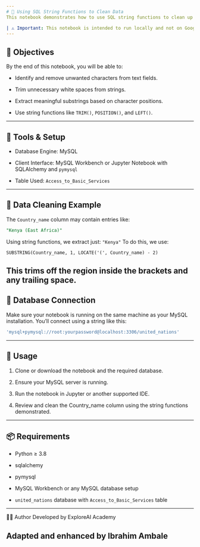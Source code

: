 ```yaml
---
# 🧹 Using SQL String Functions to Clean Data
This notebook demonstrates how to use SQL string functions to clean up and standardize text data in a relational database — specifically focusing on entries in the `Country_name` column of the `Access_to_Basic_Services` table in the `united_nations` MySQL database.

| ⚠️ Important: This notebook is intended to run locally and not on Google Colab, as it requires a connection to a local MySQL database.
---
```

## 🎯 Objectives
By the end of this notebook, you will be able to:

  - Identify and remove unwanted characters from text fields.
  
  - Trim unnecessary white spaces from strings.
  
  - Extract meaningful substrings based on character positions.
  
  - Use string functions like `TRIM()`, `POSITION()`, and `LEFT()`.
---
## 🧰 Tools & Setup
  - Database Engine: MySQL
  
  - Client Interface: MySQL Workbench or Jupyter Notebook with SQLAlchemy and `pymysql`
  
  - Table Used: `Access_to_Basic_Services`
---
## 🧪 Data Cleaning Example
The `Country_name` column may contain entries like:
```sql
"Kenya (East Africa)"
```
Using string functions, we extract just:
`"Kenya"`
To do this, we use:
```
SUBSTRING(Country_name, 1, LOCATE('(', Country_name) - 2)
```
This trims off the region inside the brackets and any trailing space.
---
## 🔌 Database Connection
Make sure your notebook is running on the same machine as your MySQL installation. You’ll connect using a string like this:
```sql
'mysql+pymysql://root:yourpassword@localhost:3306/united_nations'
```
---
## 📝 Usage
  1. Clone or download the notebook and the required database.
  
  2. Ensure your MySQL server is running.
  
  3. Run the notebook in Jupyter or another supported IDE.
  
  4. Review and clean the Country_name column using the string functions demonstrated.
---
## 📦 Requirements
  - Python ≥ 3.8
  
  - sqlalchemy
  
  - pymysql
  
  - MySQL Workbench or any MySQL database setup
  
  - `united_nations` database with `Access_to_Basic_Services` table
---
👨‍💻 Author
Developed by ExploreAI Academy

Adapted and enhanced by Ibrahim Ambale
---




